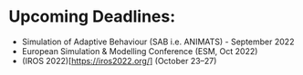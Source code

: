 # Upcoming Deadlines:

- Simulation of Adaptive Behaviour (SAB i.e. ANIMATS) - September 2022
- European Simulation & Modelling Conference (ESM, Oct 2022)
- (IROS 2022)[https://iros2022.org/] (October 23–27)
